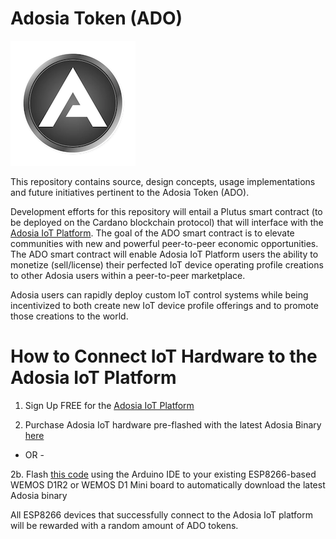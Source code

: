 # Adosia Token (ADO)

<img src='./images/adosia-icon-200.png' />

This repository contains source, design concepts, usage implementations and future initiatives pertinent to the Adosia Token (ADO).

Development efforts for this repository will entail a Plutus smart contract (to be deployed on the Cardano blockchain protocol)
that will interface with the [Adosia IoT Platform](https://adosia.com).  The goal of the ADO smart contract is to elevate communities
with new and powerful peer-to-peer economic opportunities.  The ADO smart contract will enable Adosia IoT Platform users the ability to monetize (sell/license)
their perfected IoT device operating profile creations to other Adosia users within a peer-to-peer marketplace.

Adosia users can rapidly deploy custom IoT control systems while being incentivized to both create new IoT device profile offerings
and to promote those creations to the world.



# How to Connect IoT Hardware to the Adosia IoT Platform

1. Sign Up FREE for the [Adosia IoT Platform](https://adosia.com)

2. Purchase Adosia IoT hardware pre-flashed with the latest Adosia Binary [here](https://adosia.io)

- OR -

2b. Flash [this code](https://github.com/adosia/adosia-token/adosia-token-old/) using the Arduino IDE to your existing ESP8266-based WEMOS D1R2 or WEMOS D1 Mini board to automatically download the latest Adosia binary


All ESP8266 devices that successfully connect to the Adosia IoT platform will be rewarded with a random amount of ADO tokens.